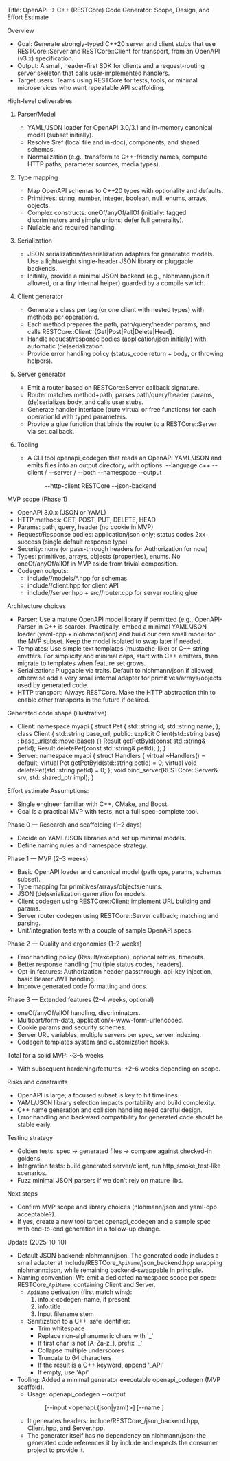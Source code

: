 Title: OpenAPI → C++ (RESTCore) Code Generator: Scope, Design, and Effort Estimate

Overview
- Goal: Generate strongly-typed C++20 server and client stubs that use RESTCore::Server and RESTCore::Client for transport, from an OpenAPI (v3.x) specification.
- Output: A small, header-first SDK for clients and a request-routing server skeleton that calls user-implemented handlers.
- Target users: Teams using RESTCore for tests, tools, or minimal microservices who want repeatable API scaffolding.

High-level deliverables
1) Parser/Model
   - YAML/JSON loader for OpenAPI 3.0/3.1 and in-memory canonical model (subset initially).
   - Resolve $ref (local file and in-doc), components, and shared schemas.
   - Normalization (e.g., transform to C++-friendly names, compute HTTP paths, parameter sources, media types).

2) Type mapping
   - Map OpenAPI schemas to C++20 types with optionality and defaults.
   - Primitives: string, number, integer, boolean, null, enums, arrays, objects.
   - Complex constructs: oneOf/anyOf/allOf (initially: tagged discriminators and simple unions; defer full generality).
   - Nullable and required handling.

3) Serialization
   - JSON serialization/deserialization adapters for generated models. Use a lightweight single-header JSON library or pluggable backends.
   - Initially, provide a minimal JSON backend (e.g., nlohmann/json if allowed, or a tiny internal helper) guarded by a compile switch.

4) Client generator
   - Generate a class per tag (or one client with nested types) with methods per operationId.
   - Each method prepares the path, path/query/header params, and calls RESTCore::Client::{Get|Post|Put|Delete|Head}.
   - Handle request/response bodies (application/json initially) with automatic (de)serialization.
   - Provide error handling policy (status_code return + body, or throwing helpers).

5) Server generator
   - Emit a router based on RESTCore::Server callback signature.
   - Router matches method+path, parses path/query/header params, (de)serializes body, and calls user stubs.
   - Generate handler interface (pure virtual or free functions) for each operationId with typed parameters.
   - Provide a glue function that binds the router to a RESTCore::Server via set_callback.

6) Tooling
   - A CLI tool openapi_codegen that reads an OpenAPI YAML/JSON and emits files into an output directory, with options:
     --language c++
     --client / --server / --both
     --namespace <ns>
     --output <dir>
     --http-client RESTCore
     --json-backend <backend>

MVP scope (Phase 1)
- OpenAPI 3.0.x (JSON or YAML)
- HTTP methods: GET, POST, PUT, DELETE, HEAD
- Params: path, query, header (no cookie in MVP)
- Request/Response bodies: application/json only; status codes 2xx success (single default response type)
- Security: none (or pass-through headers for Authorization for now)
- Types: primitives, arrays, objects (properties), enums. No oneOf/anyOf/allOf in MVP aside from trivial composition.
- Codegen outputs:
  - include/<ns>/models/*.hpp for schemas
  - include/<ns>/client.hpp for client API
  - include/<ns>/server.hpp + src/<ns>/router.cpp for server routing glue

Architecture choices
- Parser: Use a mature OpenAPI model library if permitted (e.g., OpenAPI-Parser in C++ is scarce). Practically, embed a minimal YAML/JSON loader (yaml-cpp + nlohmann/json) and build our own small model for the MVP subset. Keep the model isolated to swap later if needed.
- Templates: Use simple text templates (mustache-like) or C++ string emitters. For simplicity and minimal deps, start with C++ emitters, then migrate to templates when feature set grows.
- Serialization: Pluggable via traits. Default to nlohmann/json if allowed; otherwise add a very small internal adapter for primitives/arrays/objects used by generated code.
- HTTP transport: Always RESTCore. Make the HTTP abstraction thin to enable other transports in the future if desired.

Generated code shape (illustrative)
- Client:
  namespace myapi {
    struct Pet { std::string id; std::string name; };
    class Client {
      std::string base_url;
    public:
      explicit Client(std::string base) : base_url(std::move(base)) {}
      Result<Pet> getPetById(const std::string& petId);
      Result<void> deletePet(const std::string& petId);
    };
  }
- Server:
  namespace myapi {
    struct Handlers { virtual ~Handlers() = default; virtual Pet getPetById(std::string petId) = 0; virtual void deletePet(std::string petId) = 0; };
    void bind_server(RESTCore::Server& srv, std::shared_ptr<Handlers> impl);
  }

Effort estimate
Assumptions:
- Single engineer familiar with C++, CMake, and Boost.
- Goal is a practical MVP with tests, not a full spec-complete tool.

Phase 0 — Research and scaffolding (1–2 days)
- Decide on YAML/JSON libraries and set up minimal models.
- Define naming rules and namespace strategy.

Phase 1 — MVP (2–3 weeks)
- Basic OpenAPI loader and canonical model (path ops, params, schemas subset).
- Type mapping for primitives/arrays/objects/enums.
- JSON (de)serialization generation for models.
- Client codegen using RESTCore::Client; implement URL building and params.
- Server router codegen using RESTCore::Server callback; matching and parsing.
- Unit/integration tests with a couple of sample OpenAPI specs.

Phase 2 — Quality and ergonomics (1–2 weeks)
- Error handling policy (Result/exception), optional retries, timeouts.
- Better response handling (multiple status codes, headers).
- Opt-in features: Authorization header passthrough, api-key injection, basic Bearer JWT handling.
- Improve generated code formatting and docs.

Phase 3 — Extended features (2–4 weeks, optional)
- oneOf/anyOf/allOf handling, discriminators.
- Multipart/form-data, application/x-www-form-urlencoded.
- Cookie params and security schemes.
- Server URL variables, multiple servers per spec, server indexing.
- Codegen templates system and customization hooks.

Total for a solid MVP: ~3–5 weeks
- With subsequent hardening/features: +2–6 weeks depending on scope.

Risks and constraints
- OpenAPI is large; a focused subset is key to hit timelines.
- YAML/JSON library selection impacts portability and build complexity.
- C++ name generation and collision handling need careful design.
- Error handling and backward compatibility for generated code should be stable early.

Testing strategy
- Golden tests: spec → generated files → compare against checked-in goldens.
- Integration tests: build generated server/client, run http_smoke_test-like scenarios.
- Fuzz minimal JSON parsers if we don’t rely on mature libs.

Next steps
- Confirm MVP scope and library choices (nlohmann/json and yaml-cpp acceptable?).
- If yes, create a new tool target openapi_codegen and a sample spec with end-to-end generation in a follow-up change.



Update (2025-10-10)
- Default JSON backend: nlohmann/json. The generated code includes a small adapter at include/RESTCore_`ApiName`/json_backend.hpp wrapping nlohmann::json, while remaining backend-swappable in principle.
- Naming convention: We emit a dedicated namespace scope per spec: RESTCore_`ApiName`, containing Client and Server.
  - `ApiName` derivation (first match wins):
    1) info.x-codegen-name, if present
    2) info.title
    3) Input filename stem
  - Sanitization to a C++-safe identifier:
    - Trim whitespace
    - Replace non-alphanumeric chars with '_'
    - If first char is not [A-Za-z_], prefix '_'
    - Collapse multiple underscores
    - Truncate to 64 characters
    - If the result is a C++ keyword, append '_API'
    - If empty, use 'Api'
- Tooling: Added a minimal generator executable openapi_codegen (MVP scaffold).
  - Usage: openapi_codegen --output <dir> [--input <openapi.(json|yaml)>] [--name <ApiName>]
  - It generates headers: include/RESTCore_<ApiName>/json_backend.hpp, Client.hpp, and Server.hpp.
  - The generator itself has no dependency on nlohmann/json; the generated code references it by include and expects the consumer project to provide it.
